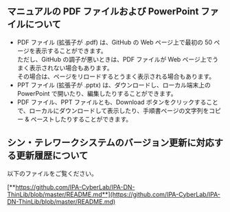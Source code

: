 ## マニュアルの PDF ファイルおよび PowerPoint ファイルについて
- PDF ファイル (拡張子が .pdf) は、GitHub の Web ページ上で最初の 50 ページを表示することができます。   
  ただし、GitHub の調子が悪いときは、PDF ファイルが Web ページ上でうまく表示されない場合もあります。  
  その場合は、ページをリロードするとうまく表示される場合もあります。
- PPT ファイル (拡張子が .pptx) は、ダウンロードし、ローカル端末上の PowerPoint で開いたり、編集したりすることができます。
- PDF ファイル、PPT ファイルとも、Download ボタンをクリックすることで、ローカルにダウンロードして表示したり、手順書ページの文字列をコピー & ペーストしたりすることができます。


## シン・テレワークシステムのバージョン更新に対応する更新履歴について
以下のファイルをご覧ください。

[**https://github.com/IPA-CyberLab/IPA-DN-ThinLib/blob/master/README.md**](https://github.com/IPA-CyberLab/IPA-DN-ThinLib/blob/master/README.md)
